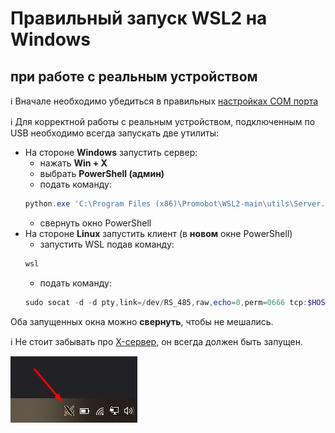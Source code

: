 # Правильный запуск WSL2 на Windows
## при работе с реальным устройством

ℹ️ Вначале необходимо убедиться в правильных [настройках COM порта](/WSL2/com_setup)

ℹ️ Для корректной работы с реальным устройством, подключенным по USB необходимо всегда запускать две утилиты:

* На стороне **Windows** запустить сервер:
  * нажать **Win + X**
  * выбрать **PowerShell (админ)**
  * подать команду:
  ```PowerShell
  python.exe 'C:\Program Files (x86)\Promobot\WSL2-main\utils\Server.py'
  ```
  * свернуть окно PowerShell
* На стороне **Linux** запустить клиент (в **новом** окне PowerShell)
  * запустить WSL подав команду:
  ```PowerShell
  wsl
  ```
  * подать команду:
  ```PowerShell
  sudo socat -d -d pty,link=/dev/RS_485,raw,echo=0,perm=0666 tcp:$HOST_ADDR:5000
  ```
Оба запущенных окна можно **свернуть**, чтобы не мешались.

ℹ️ Не стоит забывать про [X-сервер](/WSL2/preparing_windows/#запуск-x-сервера), он всегда должен быть запущен.

![tray](/WSL2/res/tray.png)